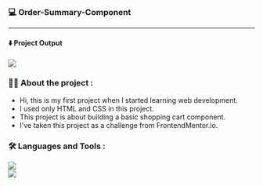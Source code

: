 ### :computer: Order-Summary-Component

___

#### :arrow_down: Project Output
<div>
<img src="https://user-images.githubusercontent.com/114568869/230567566-c09c503e-dbcf-4f84-865d-e662bf9de1fb.png">
</div>

### :man_technologist: About the project :

- Hi, this is my first project when I started learning web development.
- I used only HTML and CSS in this project.
- This project is about building a basic shopping cart component.
- I've taken this project as a challenge from FrontendMentor.io.

### :hammer_and_wrench: Languages and Tools :

<div>
<img src="https://img.shields.io/badge/HTML5-E34F26?style=for-the-badge&logo=html5&logoColor=white"><br>
<img src="https://img.shields.io/badge/CSS3-1572B6?style=for-the-badge&logo=css3&logoColor=white">
</div>
